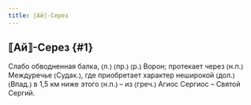 ```yaml
---
title: ⟦Ай⟧-Серез
---
```

## ⟦Ай⟧-Серез {#1}

Слабо обводненная балка, ⦅л.⦆ ⦅пр.⦆ ⦅р.⦆ Ворон; протекает через ⦅н.п.⦆ Междуречье ⦅Судак.⦆, где приобретает характер неширокой ⦅дол.⦆ ⦅Впад.⦆ в 1,5 км ниже этого ⦅н.п.⦆ – из ⦅греч.⦆ Агиос Сергиос – Святой Сергий.
